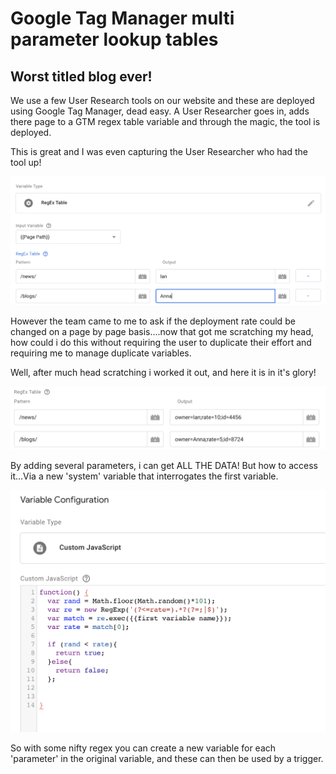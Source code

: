 # Google Tag Manager multi parameter lookup tables

## Worst titled blog ever!

We use a few User Research tools on our website and these are deployed using Google Tag Manager, dead easy. A User Researcher goes in, adds there page to a GTM regex table variable and through the magic, the tool is deployed.

This is great and I was even capturing the User Researcher who had the tool up!

![Simple regex variable](/images/1-1-gtm.png)

However the team came to me to ask if the deployment rate could be changed on a page by page basis….now that got me scratching my head, how could i do this without requiring the user to duplicate their effort and requiring me to manage duplicate variables.

Well, after much head scratching i worked it out, and here it is in it's glory!

![Multi variable regex](/images/1-2-gtm.png)

By adding several parameters, i can get ALL THE DATA! But how to access it…Via a new 'system' variable that interrogates the first variable.

![Extract the bits you want into new variables](/images/1-3-gtm.png)

So with some nifty regex you can create a new variable for each 'parameter' in the original variable, and these can then be used by a trigger.